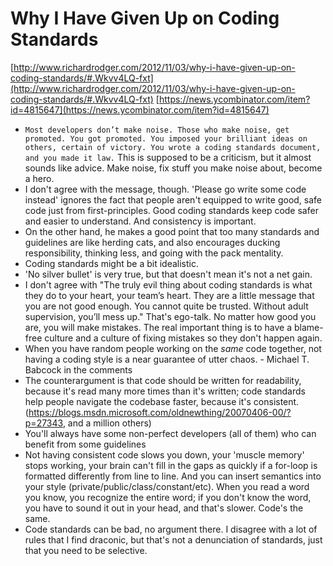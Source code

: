 # Why I Have Given Up on Coding Standards
[http://www.richardrodger.com/2012/11/03/why-i-have-given-up-on-coding-standards/#.Wkvv4LQ-fxt](http://www.richardrodger.com/2012/11/03/why-i-have-given-up-on-coding-standards/#.Wkvv4LQ-fxt)
[https://news.ycombinator.com/item?id=4815647](https://news.ycombinator.com/item?id=4815647)
- `Most developers don’t make noise. Those who make noise, get promoted. You got promoted. You imposed your brilliant ideas on others, certain of victory. You wrote a coding standards document, and you made it law.` This is supposed to be a criticism, but it almost sounds like advice. Make noise, fix stuff you make noise about, become a hero.
- I don't agree with the message, though. 'Please go write some code instead' ignores the fact that people aren't equipped to write good, safe code just from first-principles. Good coding standards keep code safer and easier to understand. And consistency is important.
- On the other hand, he makes a good point that too many standards and guidelines are like herding cats, and also encourages ducking responsibility, thinking less, and going with the pack mentality.
- Coding standards might be a bit idealistic.
- 'No silver bullet' is very true, but that doesn't mean it's not a net gain.
- I don't agree with "The truly evil thing about coding standards is what they do to your heart, your team’s heart. They are a little message that you are not good enough. You cannot quite be trusted. Without adult supervision, you’ll mess up." That's ego-talk. No matter how good you are, you will make mistakes. The real important thing is to have a blame-free culture and a culture of fixing mistakes so they don't happen again.
- When you have random people working on the *same* code together, not having a coding style is a near guarantee of utter chaos. - Michael T. Babcock in the comments
- The counterargument is that code should be written for readability, because it's read many more times than it's written; code standards help people navigate the codebase faster, because it's consistent. (https://blogs.msdn.microsoft.com/oldnewthing/20070406-00/?p=27343, and a million others)
- You'll always have some non-perfect developers (all of them) who can benefit from some guidelines
- Not having consistent code slows you down, your 'muscle memory' stops working, your brain can't fill in the gaps as quickly if a for-loop is formatted differently from line to line. And you can insert semantics into your style (private/public/class/constant/etc). When you read a word you know, you recognize the entire word; if you don't know the word, you have to sound it out in your head, and that's slower. Code's the same.
- Code standards can be bad, no argument there. I disagree with a lot of rules that I find draconic, but that's not a denunciation of standards, just that you need to be selective.
